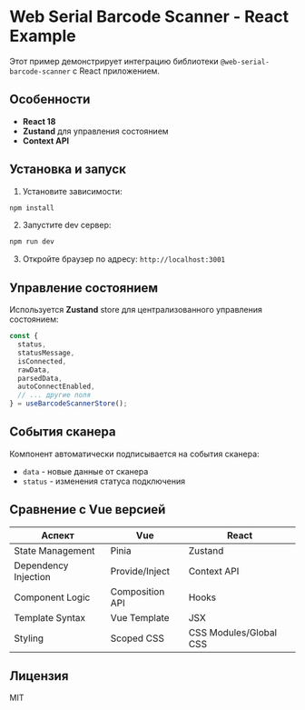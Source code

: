 # Web Serial Barcode Scanner - React Example

Этот пример демонстрирует интеграцию библиотеки `@web-serial-barcode-scanner` с React приложением.

## Особенности

- **React 18**
- **Zustand** для управления состоянием
- **Context API** 


## Установка и запуск

1. Установите зависимости:
```bash
npm install
```

2. Запустите dev сервер:
```bash
npm run dev
```

3. Откройте браузер по адресу: `http://localhost:3001`


## Управление состоянием

Используется **Zustand** store для централизованного управления состоянием:

```javascript
const {
  status,
  statusMessage,
  isConnected,
  rawData,
  parsedData,
  autoConnectEnabled,
  // ... другие поля
} = useBarcodeScannerStore();
```

## События сканера

Компонент автоматически подписывается на события сканера:

- `data` - новые данные от сканера
- `status` - изменения статуса подключения

## Сравнение с Vue версией

| Аспект | Vue | React |
|--------|-----|-------|
| State Management | Pinia | Zustand |
| Dependency Injection | Provide/Inject | Context API |
| Component Logic | Composition API | Hooks |
| Template Syntax | Vue Template | JSX |
| Styling | Scoped CSS | CSS Modules/Global CSS |

## Лицензия

MIT
